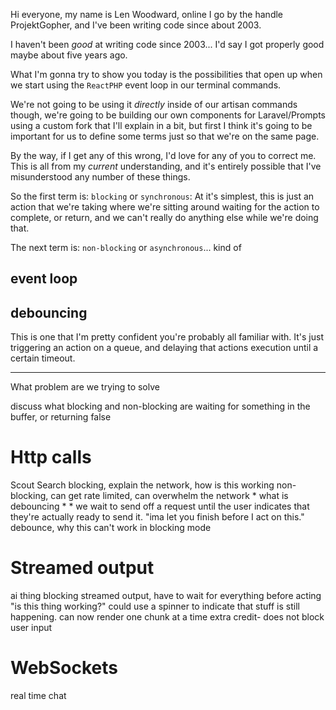 Hi everyone, my name is Len Woodward, online I go by the handle ProjektGopher, and I've been writing code since about 2003.

I haven't been _good_ at writing code since 2003... I'd say I got properly good maybe about five years ago.

What I'm gonna try to show you today is the possibilities that open up when we start using the `ReactPHP` event loop in our terminal commands.

We're not going to be using it _directly_ inside of our artisan commands though, we're going to be building our own components for Laravel/Prompts using a custom fork that I'll explain in a bit, but first I think it's going to be important for us to define some terms just so that we're on the same page.

By the way, if I get any of this wrong, I'd love for any of you to correct me. This is all from my _current_ understanding, and it's entirely possible that I've misunderstood any number of these things.

So the first term is:
`blocking` or `synchronous`:
At it's simplest, this is just an action that we're taking where we're sitting around waiting for the action to complete, or return, and we can't really do anything else while we're doing that.

The next term is:
`non-blocking` or `asynchronous`... kind of


## event loop
## debouncing

This is one that I'm pretty confident you're probably all familiar with. It's just triggering an action on a queue, and delaying that actions execution until a certain timeout.

---

What problem are we trying to solve

discuss what blocking and non-blocking are
	waiting for something in the buffer, or returning false
	
# Http calls
Scout Search
	blocking, explain the network, how is this working
	non-blocking, can get rate limited, can overwhelm the network
	* what is debouncing *
		* we wait to send off a request until the user indicates that they're actually ready to send it. "ima let you finish before I act on this."
	debounce, why this can't work in blocking mode

# Streamed output
ai thing
	blocking streamed output, have to wait for everything before acting
	"is this thing working?" could use a spinner to indicate that stuff is still happening.
	can now render one chunk at a time
	extra credit- does not block user input

# WebSockets
real time chat
